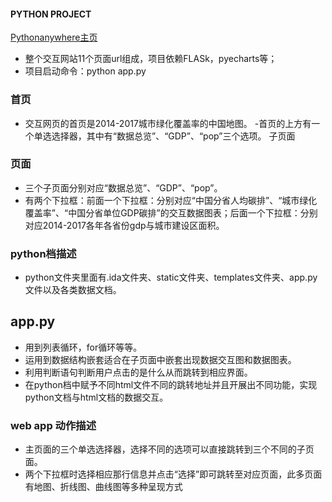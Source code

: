 #### PYTHON PROJECT
[Pythonanywhere主页](http://fangqiao07.pythonanywhere.com/?)

- 整个交互网站11个页面url组成，项目依赖FLASk，pyecharts等；
- 项目启动命令：python app.py
### 首页
- 交互网页的首页是2014-2017城市绿化覆盖率的中国地图。
-首页的上方有一个单选选择器，其中有“数据总览”、“GDP”、“pop”三个选项。
子页面

### 页面
- 三个子页面分别对应“数据总览”、“GDP”、“pop”。
- 有两个下拉框：前面一个下拉框：分别对应“中国分省人均碳排”、“城市绿化覆盖率”、“中国分省单位GDP碳排”的交互数据图表；后面一个下拉框：分别对应2014-2017各年各省份gdp与城市建设区面积。

### python档描述
- python文件夹里面有.ida文件夹、static文件夹、templates文件夹、app.py文件以及各类数据文档。
## app.py
- 用到列表循环，for循环等等。
- 运用到数据结构嵌套适合在子页面中嵌套出现数据交互图和数据图表。
- 利用判断语句判断用户点击的是什么从而跳转到相应界面。
- 在python档中赋予不同html文件不同的跳转地址并且开展出不同功能，实现python文档与html文档的数据交互。

### web app 动作描述
- 主页面的三个单选选择器，选择不同的选项可以直接跳转到三个不同的子页面。
- 两个下拉框时选择相应那行信息并点击“选择”即可跳转至对应页面，此多页面有地图、折线图、曲线图等多种呈现方式


